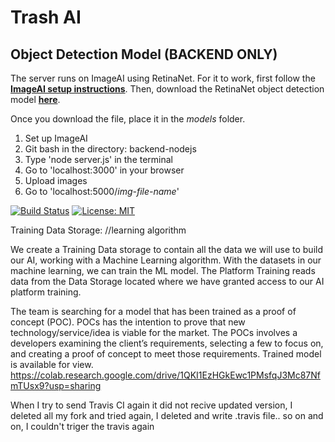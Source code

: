 # Trash AI

## Object Detection Model (BACKEND ONLY)

The server runs on ImageAI using RetinaNet. For it to work, first follow the **[ImageAI setup instructions](https://github.com/OlafenwaMoses/ImageAI)**.
Then, download the RetinaNet object detection model **[here](https://github.com/OlafenwaMoses/ImageAI/releases/download/essentials-v5/resnet50_coco_best_v2.1.0.h5)**.

Once you download the file, place it in the _models_ folder.

1. Set up ImageAI
2. Git bash in the directory: backend-nodejs
3. Type 'node server.js' in the terminal
4. Go to 'localhost:3000' in your browser
5. Upload images
6. Go to 'localhost:5000/_img-file-name_'

[![Build Status](https://app.travis-ci.com/brkkrgz/trash-ai-testing.svg?branch=main)](https://app.travis-ci.com/brkkrgz/trash-ai-testing)
[![License: MIT](https://img.shields.io/badge/License-MIT-yellow.svg)](https://opensource.org/licenses/MIT)

Training Data Storage:
//learning algorithm

We create a Training Data storage to contain all the data we will use to build our AI, working with a Machine Learning algorithm. With the datasets in our machine learning, we can train the ML model.
The Platform Training reads data from the Data Storage located where we have granted access to our AI platform training.


The team is searching for a model that has been trained as a proof of concept (POC). POCs has the intention to prove that new technology/service/idea is viable for the market. The POCs involves a developers examining the client’s requirements, selecting a few to focus on, and creating a proof of concept to meet those requirements.
Trained model is available for view.
https://colab.research.google.com/drive/1QKI1EzHGkEwc1PMsfqJ3Mc87NfmTUsx9?usp=sharing






When I try to send Travis CI again it did not recive updated version, I deleted all my fork and tried again, I deleted and write .travis file.. so on and on, I couldn't triger the travis again
